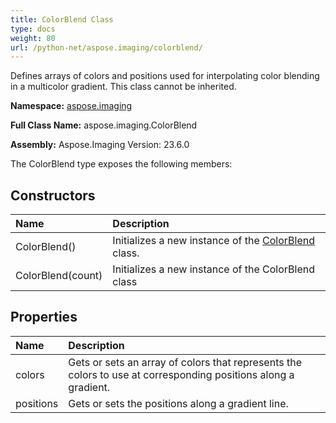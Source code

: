 ```yaml
---
title: ColorBlend Class
type: docs
weight: 80
url: /python-net/aspose.imaging/colorblend/
---
```


Defines arrays of colors and positions used for interpolating color blending in a multicolor gradient. This class cannot be inherited.

**Namespace:** [aspose.imaging](/imaging/python-net/aspose.imaging/)

**Full Class Name:** aspose.imaging.ColorBlend

**Assembly:**  Aspose.Imaging Version: 23.6.0

The ColorBlend type exposes the following members:
## **Constructors**
|**Name**|**Description**|
| :- | :- |
|ColorBlend()|Initializes a new instance of the [ColorBlend](/imaging/python-net/aspose.imaging/colorblend/) class.|
|ColorBlend(count)|Initializes a new instance of the ColorBlend class|
## **Properties**
|**Name**|**Description**|
| :- | :- |
|colors|Gets or sets an array of colors that represents the colors to use at corresponding positions along a gradient.|
|positions|Gets or sets the positions along a gradient line.|
